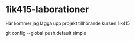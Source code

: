 1ik415-laborationer
===================
Här kommer jag lägga upp projekt tillhörande kursen  1ik415

git config --global push.default simple